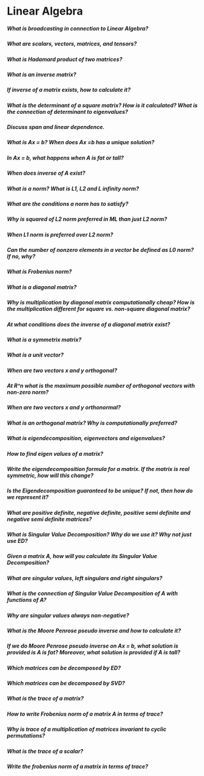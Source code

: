 # Linear Algebra

##### What is broadcasting in connection to Linear Algebra?	
##### What are scalars, vectors, matrices, and tensors?	
##### What is Hadamard product of two matrices?	
##### What is an inverse matrix?	
##### If inverse of a matrix exists, how to calculate it?	
##### What is the determinant of a square matrix? How is it calculated? What is the connection of determinant to eigenvalues?	
##### Discuss span and linear dependence.	
##### What is Ax = b? When does Ax =b has a unique solution?	
##### In Ax = b, what happens when A is fat or tall?	
##### When does inverse of A exist?	
##### What is a norm? What is L1, L2 and L infinity norm?	
##### What are the conditions a norm has to satisfy?	
##### Why is squared of L2 norm preferred in ML than just L2 norm?	
##### When L1 norm is preferred over L2 norm?	
##### Can the number of nonzero elements in a vector be defined as L0 norm? If no, why?	
##### What is Frobenius norm?	
##### What is a diagonal matrix?	
##### Why is multiplication by diagonal matrix computationally cheap? How is the multiplication different for square vs. non-square diagonal matrix?	
##### At what conditions does the inverse of a diagonal matrix exist?	
##### What is a symmetrix matrix?	
##### What is a unit vector?	
##### When are two vectors x and y orthogonal?	
##### At R^n what is the maximum possible number of orthogonal vectors with non-zero norm?	
##### When are two vectors x and y orthonormal?	
##### What is an orthogonal matrix? Why is computationally preferred?	
##### What is eigendecomposition, eigenvectors and eigenvalues?	
##### How to find eigen values of a matrix?	
##### Write the eigendecomposition formula for a matrix. If the matrix is real symmetric, how will this change?	
##### Is the Eigendecomposition guaranteed to be unique? If not, then how do we represent it?	
##### What are positive definite, negative definite, positive semi definite and negative semi definite matrices?	
##### What is Singular Value Decomposition? Why do we use it? Why not just use ED?	
##### Given a matrix A, how will you calculate its Singular Value Decomposition?	
##### What are singular values, left singulars and right singulars?	
##### What is the connection of Singular Value Decomposition of A with functions of A?	
##### Why are singular values always non-negative?	
##### What is the Moore Penrose pseudo inverse and how to calculate it?	
##### If we do Moore Penrose pseudo inverse on Ax = b, what solution is provided is A is fat? Moreover, what solution is provided if A is tall?	
##### Which matrices can be decomposed by ED?	
##### Which matrices can be decomposed by SVD?	
##### What is the trace of a matrix?	
##### How to write Frobenius norm of a matrix A in terms of trace?	
##### Why is trace of a multiplication of matrices invariant to cyclic permutations?	
##### What is the trace of a scalar?	
##### Write the frobenius norm of a matrix in terms of trace?	
